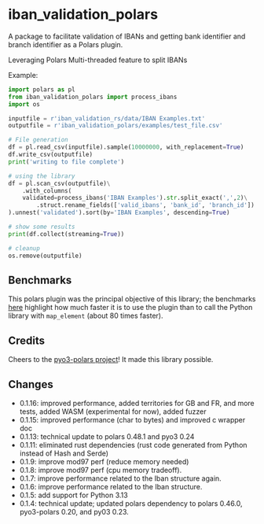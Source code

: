 # iban_validation_polars
A package to facilitate validation of IBANs and getting bank identifier and branch identifier as a Polars plugin.

Leveraging Polars Multi-threaded feature to split IBANs

Example:
```python
import polars as pl
from iban_validation_polars import process_ibans
import os

inputfile = r'iban_validation_rs/data/IBAN Examples.txt'
outputfile = r'iban_validation_polars/examples/test_file.csv'

# File generation 
df = pl.read_csv(inputfile).sample(10000000, with_replacement=True)
df.write_csv(outputfile)
print('writing to file complete')

# using the library
df = pl.scan_csv(outputfile)\
    .with_columns(
    validated=process_ibans('IBAN Examples').str.split_exact(',',2)\
        .struct.rename_fields(['valid_ibans', 'bank_id', 'branch_id'])
).unnest('validated').sort(by='IBAN Examples', descending=True)

# show some results
print(df.collect(streaming=True))

# cleanup
os.remove(outputfile)
```

## Benchmarks
This polars plugin was the principal objective of this library; the benchmarks [here](../iban_validation_bench_py/README.md) highlight how much faster it is to use the plugin than to call the Python library with ```map_element``` (about 80 times faster).

## Credits
Cheers to the [pyo3-polars project](https://github.com/pola-rs/pyo3-polars)! It made this library possible.

## Changes
 - 0.1.16: improved performance, added territories for GB and FR, and more tests, added WASM (experimental for now), added fuzzer
 - 0.1.15: improved performance (char to bytes) and improved c wrapper doc
 - 0.1.13: technical update to polars 0.48.1 and pyo3 0.24
 - 0.1.11: eliminated rust dependencies (rust code generated from Python instead of Hash and Serde)
 - 0.1.9: improve mod97 perf (reduce memory needed)
 - 0.1.8: improve mod97 perf (cpu memory tradeoff).
 - 0.1.7: improve performance related to the Iban structure again.
 - 0.1.6: improve performance related to the Iban structure.
 - 0.1.5: add support for Python 3.13
 - 0.1.4: technical update; updated polars dependency to polars 0.46.0, pyo3-polars 0.20, and py03 0.23.
